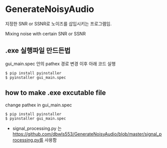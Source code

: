 # GenerateNoisyAudio

지정한 SNR or SSNR로 노이즈를 삽입시키는 프로그램임.

Mixing noise with certain SNR or SSNR
 
 
 
 
## .exe 실행파일 만드든법
gui_main.spec 안의 pathex 경로 변경
이후 아래 코드 실행
~~~
$ pip install pyinstaller
$ pyinstaller gui_main.spec
~~~




## how to make .exe excutable file
change pathex in gui_main.spec
~~~
$ pip install pyinstaller
$ pyinstaller gui_main.spec
~~~

* signal_processing.py 는 https://github.com/dbwls553/GenerateNoisyAudio/blob/master/signal_processing.py를 사용함
